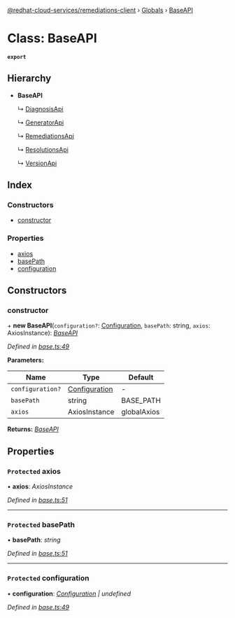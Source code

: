 [@redhat-cloud-services/remediations-client](../README.md) › [Globals](../globals.md) › [BaseAPI](baseapi.md)

# Class: BaseAPI

**`export`** 

## Hierarchy

* **BaseAPI**

  ↳ [DiagnosisApi](diagnosisapi.md)

  ↳ [GeneratorApi](generatorapi.md)

  ↳ [RemediationsApi](remediationsapi.md)

  ↳ [ResolutionsApi](resolutionsapi.md)

  ↳ [VersionApi](versionapi.md)

## Index

### Constructors

* [constructor](baseapi.md#constructor)

### Properties

* [axios](baseapi.md#protected-axios)
* [basePath](baseapi.md#protected-basepath)
* [configuration](baseapi.md#protected-configuration)

## Constructors

###  constructor

\+ **new BaseAPI**(`configuration?`: [Configuration](configuration.md), `basePath`: string, `axios`: AxiosInstance): *[BaseAPI](baseapi.md)*

*Defined in [base.ts:49](https://github.com/fhlavac/javascript-clients/blob/master/packages/remediations/base.ts#L49)*

**Parameters:**

Name | Type | Default |
------ | ------ | ------ |
`configuration?` | [Configuration](configuration.md) | - |
`basePath` | string | BASE_PATH |
`axios` | AxiosInstance | globalAxios |

**Returns:** *[BaseAPI](baseapi.md)*

## Properties

### `Protected` axios

• **axios**: *AxiosInstance*

*Defined in [base.ts:51](https://github.com/fhlavac/javascript-clients/blob/master/packages/remediations/base.ts#L51)*

___

### `Protected` basePath

• **basePath**: *string*

*Defined in [base.ts:51](https://github.com/fhlavac/javascript-clients/blob/master/packages/remediations/base.ts#L51)*

___

### `Protected` configuration

• **configuration**: *[Configuration](configuration.md) | undefined*

*Defined in [base.ts:49](https://github.com/fhlavac/javascript-clients/blob/master/packages/remediations/base.ts#L49)*
